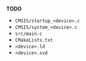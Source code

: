 **TODO**

* `CMSIS/startup_<device>.c`
* `CMSIS/system_<device>.c`
* `src/main.c`
* `CMakeLists.txt`
* `<device>.ld`
* `<device>.svd`

